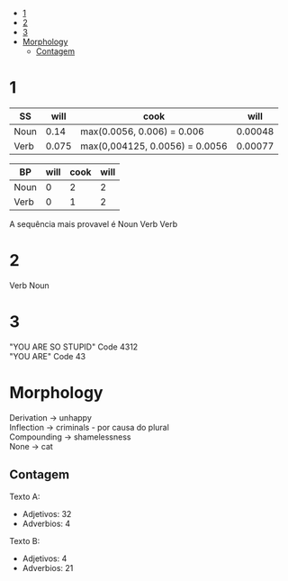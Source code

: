 

<!-- toc -->

- [1](#1)
- [2](#2)
- [3](#3)
- [Morphology](#morphology)
  * [Contagem](#contagem)

<!-- tocstop -->

# 1

| SS   | will  | cook                           | will    |
| ---- | ----- | ------------------------------ | ------- |
| Noun | 0.14  | max(0.0056, 0.006) = 0.006     | 0.00048 |
| Verb | 0.075 | max(0,004125, 0.0056) = 0.0056 | 0.00077 |

| BP   | will | cook | will |
| ---- | ---- | ---- | ---- |
| Noun | 0    | 2    | 2    |
| Verb | 0    | 1    | 2    |

A sequência mais provavel é Noun Verb Verb

# 2

Verb Noun

# 3

"YOU ARE SO STUPID" Code 4312<br>
"YOU ARE" Code 43

# Morphology

Derivation -> unhappy<br>
Inflection -> criminals - por causa do plural<br>
Compounding -> shamelessness<br>
None -> cat

## Contagem

Texto A:

- Adjetivos: 32
- Adverbios: 4

Texto B:

- Adjetivos: 4
- Adverbios: 21
